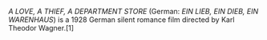 _A LOVE, A THIEF, A DEPARTMENT STORE_ (German: _EIN LIEB, EIN DIEB, EIN WARENHAUS_) is a 1928 German silent romance film directed by Karl Theodor Wagner.[1]
